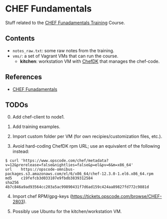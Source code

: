 # CHEF Fundamentals
Stuff related to the [CHEF Funadamentals Training](https://www.chef.io/training/#fundamentals) Course.

## Contents
- `notes_raw.txt`: some raw notes from the training.
- `vms/`: a set of Vagrant VMs that can run the course.
    - **kitchen**: workstation VM with [ChefDK](https://downloads.chef.io/chef-dk)
      that manages the chef-code.

## References
- [CHEF Funadamentals](https://www.chef.io/training/#fundamentals)

## TODOs
0) Add chef-client to node1.

1) Add training examples.

2) Import custom folder per VM (for own recipies/customization files, etc.).

3) Avoid hard-coding ChefDK rpm URL; use an equivalent of the following instead:

```
$ curl 'https://www.opscode.com/chef/metadata?v=12&prerelease=false&nightlies=false&p=el&pv=6&m=x86_64'
url    https://opscode-omnibus-packages.s3.amazonaws.com/el/6/x86_64/chef-12.3.0-1.el6.x86_64.rpm
md5    c19fefcb3d033107e9fbdb3839312584
sha256 4b7c846a9ad93564cc203a5ac99890431f7d6ad159c424aa89827fd772c9881d
```

4) Import chef RPM/gpg-keys (https://tickets.opscode.com/browse/CHEF-2803).

5) Possibly use Ubuntu for the kitchen/workstation VM.
